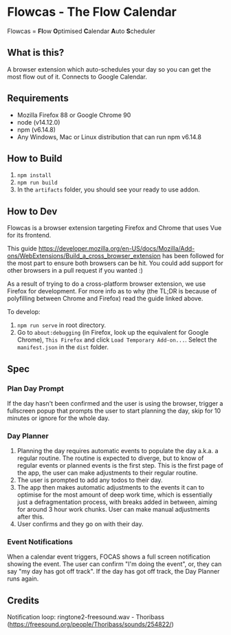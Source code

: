 # Flowcas - The Flow Calendar

Flowcas = **Fl**ow **O**ptimised **C**alendar **A**uto **S**cheduler

## What is this?

A browser extension which auto-schedules your day so you can get the most flow out of it. Connects to Google Calendar.

## Requirements

- Mozilla Firefox 88 or Google Chrome 90
- node (v14.12.0)
- npm (v6.14.8)
- Any Windows, Mac or Linux distribution that can run npm v6.14.8

## How to Build

1. `npm install`
2. `npm run build`
3. In the `artifacts` folder, you should see your ready to use addon.

## How to Dev

Flowcas is a browser extension targeting Firefox and Chrome that uses Vue for its frontend.

This guide https://developer.mozilla.org/en-US/docs/Mozilla/Add-ons/WebExtensions/Build_a_cross_browser_extension has been followed for the most part to ensure both browsers can be hit. You could add support for other browsers in a pull request if you wanted :)

As a result of trying to do a cross-platform browser extension, we use Firefox for development. For more info as to why (the TL;DR is because of polyfilling between Chrome and Firefox) read the guide linked above.

To develop:

1. `npm run serve` in root directory.
2. Go to `about:debugging` (in Firefox, look up the equivalent for Google Chrome), `This Firefox` and click `Load Temporary Add-on...`. Select the `manifest.json` in the `dist` folder.

## Spec

### Plan Day Prompt

If the day hasn't been confirmed and the user is using the browser, trigger a fullscreen popup that prompts the user to start planning the day, skip for 10 minutes or ignore for the whole day.

### Day Planner

1. Planning the day requires automatic events to populate the day a.k.a. a regular routine. The routine is expected to diverge, but to know of regular events or planned events is the first step. This is the first page of the app, the user can make adjustments to their regular routine.
2. The user is prompted to add any todos to their day.
3. The app then makes automatic adjustments to the events it can to optimise for the most amount of deep work time, which is essentially just a defragmentation process, with breaks added in between, aiming for around 3 hour work chunks. User can make manual adjustments after this.
4. User confirms and they go on with their day.

### Event Notifications

When a calendar event triggers, FOCAS shows a full screen notification showing the event. The user can confirm "I'm doing the event", or, they can say "my day has got off track". If the day has got off track, the Day Planner runs again.

## Credits

Notification loop: ringtone2-freesound.wav - Thoribass (https://freesound.org/people/Thoribass/sounds/254822/)
